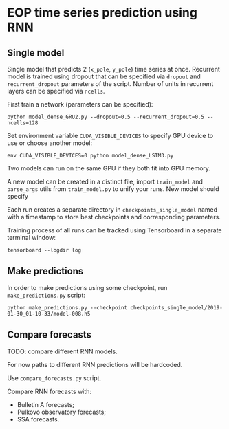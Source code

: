 # EOP time series prediction using RNN

## Single model

Single model that predicts 2 (`x_pole`, `y_pole`) time series at once. Recurrent model is trained using dropout that
can be specified via `dropout` and `recurrent_dropout` parameters of the script. Number of units in recurrent layers
can be specified via `ncells`.

First train a network (parameters can be specified):

```
python model_dense_GRU2.py --dropout=0.5 --recurrent_dropout=0.5 --ncells=128
```

Set environment variable `CUDA_VISIBLE_DEVICES` to specify GPU device to use or choose another model:

```
env CUDA_VISIBLE_DEVICES=0 python model_dense_LSTM3.py
```

Two models can run on the same GPU if they both fit into GPU memory.

A new model can be created in a distinct file, import `train_model` and `parse_args` utils from `train_model.py` to
unify your runs. New model should specify

Each run creates a separate directory in `checkpoints_single_model` named with a timestamp to store best checkpoints and
corresponding parameters.

Training process of all runs can be tracked using Tensorboard in a separate terminal window: 

```
tensorboard --logdir log
```

## Make predictions

In order to make predictions using some checkpoint, run `make_predictions.py` script:

```
python make_predictions.py --checkpoint checkpoints_single_model/2019-01-30_01-10-33/model-008.h5
```

## Compare forecasts

TODO: compare different RNN models.

For now paths to different RNN predictions will be hardcoded.

Use `compare_forecasts.py` script.

Compare RNN forecasts with:
* Bulletin A forecasts;
* Pulkovo observatory forecasts;
* SSA forecasts.
